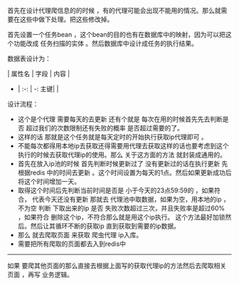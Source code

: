 首先在设计代理爬信息的的时候 ，有的代理可能会出现不能用的情况。那么就需要在这些中做下处理。把这些修改掉。

首先设置一个任务bean  ，这个bean的目的也有在数据库中的映射，因为可以把这个功能改成 任务扫描的实体 。然后数据库中设计成任务的执行结果。

数据表设计为：

|  属性名  |  字段  |  内容  |  
- | :-: | -: 
主键| |


 设计流程：
- 这个是个代理 需要每天的去更新 还有个就是 每次在用的时候首先先去判断是否 超过我们的次数限制还有失败的概率 是否超过需要的了。
- 这样的话 那就是这个任务就是每天定时的开始执行获取ip代理即可 。
- 不能每次都得用本地ip去获取还得需要用代理去获取这样的话也要考虑到这个执行的时候去获取代理ip的使用。那么 关于这方面的方法 就封装成通用的。
- 首先在放入ip池的时候 首先判断时候更新过了 没有更新过的话在执行更新  先根据redis 中的时间去更新 。这个时间设置为每天的1点。然后如果更新成功后将这个时间增加一天。
- 取得这个时间后先判断当前时间是否是 小于今天的23点59:59的 ，如果符合， 代表今天还没有更新 那就去 代理池中取数据，如果为空，用本地的ip ，不为空 判断 下取出来的ip 是否 失败次数超过三次，并且失败率是超过60% ，如果符合 删除这个ip，不符合那么就是用这个ip执行。  这个方法最好加锁然后。然后让其循环不断的获取ip 直到获取到需要的ip数据。
- 那么 就去爬取页面 来获取 爬虫代理 ip入库。
- 需要把所有爬取的页面都去入到redis中
------------------------------------------------------------------------------
如果 要爬其他页面的那么直接去根据上面写的获取代理ip的方法然后去爬取相关页面 ，再写 业务逻辑。


